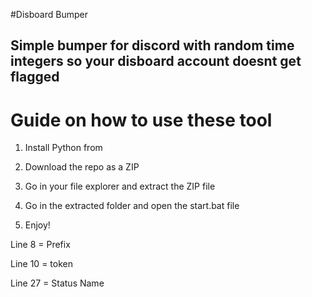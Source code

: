 #Disboard Bumper  
 
## Simple bumper for discord with random time integers so your disboard account doesnt get flagged  
  
# Guide on how to use these tool     
   
1. Install Python from   
     
2. Download the repo as a ZIP    
    
3. Go in your file explorer and extract the ZIP file  
  
4. Go in the extracted folder and open the start.bat file
 
5. Enjoy!   
    
Line 8 = Prefix   
   
Line 10 = token   
  
Line 27 = Status Name      